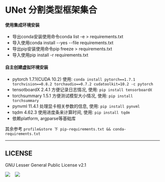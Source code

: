 <!--
 * @Author: zhonzxad
 * @Date: 2021-06-24 10:10:02
 * @LastEditTime: 2021-12-16 21:15:18
 * @LastEditors: zhonzxad
-->
# UNet 分割类型框架集合
#### 使用集成环境安装
* 导出conda安装使用命令conda list -e > requirements.txt 
* 导入使用conda install --yes --file requirements.txt
* 导出pip安装使用命令pip freeze > requirements.txt
* 导入使用pip install -r requirements.txt

#### 自主创建虚拟环境安装
* pytorch 1.7.1(CUDA 10.2) 使用: 
`conda install pytorch==1.7.1 torchvision==0.8.2 torchaudio==0.7.2 cudatoolkit=10.2 -c pytorch`
* tensotboardX 2.4.1 方便记录日志情况, 使用: 
`pip install tensorboardX`
* torchsummary 1.5.1 方便测试模型大小情况, 使用: 
`pip install torchsummary`
* pynvml 11.4.1 处理显卡相关参数的信息, 使用: 
`pip install pynvml`
* tqdm 4.62.3 使用进度条来计算时间, 使用:
`pip install tqdm`
* 依赖platform, argparse等基础库

其余参考 
`profile&store 下 pip-requirements.txt && conda-requirements.txt`

---
## LICENSE
GNU Lesser General Public License v2.1

[![](https://img.shields.io/badge/license-GPL%20v2.1-brightgreen?style=plastic)](https://github.com/zhonzxad/DeepNetTrainWork/tree/main) &nbsp;&nbsp;
![](https://img.shields.io/badge/language-python-blue.svg?style=plastic)

